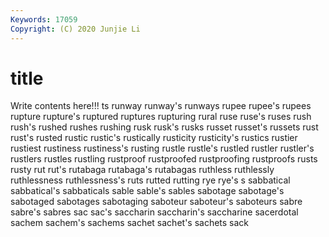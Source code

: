 ```yaml
---
Keywords: 17059
Copyright: (C) 2020 Junjie Li
---
```


# title

Write contents here!!!
ts 
runway 
runway's 
runways 
rupee 
rupee's 
rupees 
rupture
rupture's 
ruptured 
ruptures 
rupturing 
rural 
ruse 
ruse's 
ruses 
rush 
rush's
rushed 
rushes 
rushing 
rusk 
rusk's 
rusks 
russet 
russet's 
russets 
rust
rust's 
rusted 
rustic 
rustic's 
rustically 
rusticity 
rusticity's 
rustics 
rustier 
rustiest
rustiness 
rustiness's 
rusting 
rustle 
rustle's 
rustled 
rustler 
rustler's 
rustlers 
rustles
rustling 
rustproof 
rustproofed 
rustproofing 
rustproofs 
rusts 
rusty 
rut 
rut's 
rutabaga
rutabaga's 
rutabagas 
ruthless 
ruthlessly 
ruthlessness 
ruthlessness's 
ruts 
rutted 
rutting 
rye
rye's 
s 
sabbatical 
sabbatical's 
sabbaticals 
sable 
sable's 
sables 
sabotage 
sabotage's
sabotaged 
sabotages 
sabotaging 
saboteur 
saboteur's 
saboteurs 
sabre 
sabre's 
sabres 
sac
sac's 
saccharin 
saccharin's 
saccharine 
sacerdotal 
sachem 
sachem's 
sachems 
sachet 
sachet's
sachets 
sack 
